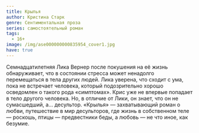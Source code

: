 ```yaml
---
title: Крылья
author: Кристина Старк
genre: Сентиментальная проза
series: самостоятельный роман
tags:
  - 16+
image: /img/ase000000000835954_cover1.jpg
have: true
---
```

Семнадцатилетняя Лика Вернер после покушения на её жизнь обнаруживает, что в состоянии стресса может ненадолго перемещаться в тела других людей. Лика уверена, что сходит с ума, пока не встречает человека, который подозрительно хорошо осведомлен о такого рода «симптомах». Крис уже не впервые попадает в тело другого человека. Но, в отличие от Лики, он знает, что он не сумасшедший, а… десультор. «Крылья» — захватывающий роман о любви, путешествие в мир десульторов, где жизнь в собственном теле — роскошь, птицы — предвестники беды, а любовь — не что иное, как безумие.
